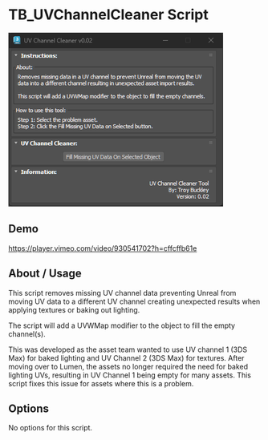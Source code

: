 # TB_UVChannelCleaner Script
![](../../images/Tools/Tool_UVChannelCleaner.png)


## Demo
https://player.vimeo.com/video/930541702?h=cffcffb61e


## About / Usage
This script removes missing UV channel data preventing Unreal from moving UV data to a different UV channel creating unexpected results when applying textures or baking out lighting.

The script will add a UVWMap modifier to the object to fill the empty channel(s).

This was developed as the asset team wanted to use UV channel 1 (3DS Max) for baked lighting and UV Channel 2 (3DS Max) for textures. After moving over to Lumen, the assets no longer required the need for baked lighting UVs, resulting in UV Channel 1 being empty for many assets. This script fixes this issue for assets where this is a problem.


## Options
No options for this script.